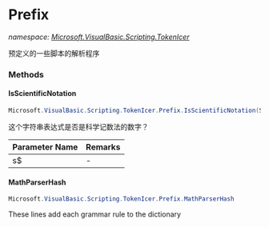 ﻿# Prefix
_namespace: [Microsoft.VisualBasic.Scripting.TokenIcer](./index.md)_

预定义的一些脚本的解析程序



### Methods

#### IsScientificNotation
```csharp
Microsoft.VisualBasic.Scripting.TokenIcer.Prefix.IsScientificNotation(System.String)
```
这个字符串表达式是否是科学记数法的数字？

|Parameter Name|Remarks|
|--------------|-------|
|s$|-|


#### MathParserHash
```csharp
Microsoft.VisualBasic.Scripting.TokenIcer.Prefix.MathParserHash
```
These lines add each grammar rule to the dictionary



